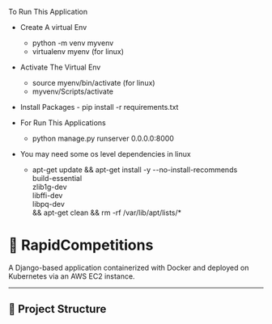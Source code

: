 To Run This Application 

 - Create A virtual Env
   - python -m venv myvenv
   - virtualenv myenv (for linux)

 - Activate The Virtual Env
   - source myenv/bin/activate (for linux)
   - myvenv/Scripts/activate
  

  -  Install Packages
    - pip install -r requirements.txt

  - For Run This Applications
    - python manage.py runserver 0.0.0.0:8000
   
  - You may need some os level dependencies in linux
    - apt-get update && apt-get install -y --no-install-recommends \
    build-essential \
    zlib1g-dev \
    libffi-dev \
    libpq-dev \
    && apt-get clean && rm -rf /var/lib/apt/lists/*
# 🚀 RapidCompetitions

A Django-based application containerized with Docker and deployed on Kubernetes via an AWS EC2 instance.

---

## 📁 Project Structure

